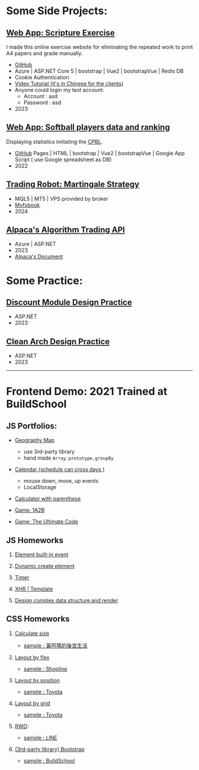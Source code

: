 # Some Side Projects: 

## [Web App: Scripture Exercise ](https://scriptureexercise.azurewebsites.net/)
I made this online exercise website for eliminating the repeated work to print A4 papers and grade manually.
- [GitHub](https://github.com/redgrandfa/ScriptureExercise)
- Azure | ASP.NET Core 5 | bootstrap | Vue2 | bootstrapVue | Redis DB
- Cookie Authentication
- [Video Tutorial (it's in Chinese for the clients)](https://www.youtube.com/watch?v=JJjL_keZUFo&ab_channel=%E6%B4%AA%E5%81%89%E8%BB%92)
- Anyone could login my test account:
    - Account : asd
    - Password : asd
- 2023

##  [Web App: Softball players data and ranking](https://redgrandfa.github.io/xiandesoftball/)
Displaying statistics imitating the [CPBL](https://www.cpbl.com.tw/stats/recordall).
- [GitHub](https://github.com/redgrandfa/RedGrandfa.github.io/tree/main/xiandesoftball) Pages | HTML | bootstrap | Vue2 | bootstrapVue | Google App Script ( use Google spreadsheet as DB)
- 2022

##  [Trading Robot: Martingale Strategy](https://github.com/redgrandfa/MQL5_share/tree/main/)
- MQL5 | MT5 | VPS provided by broker
- [Myfxbook](https://www.myfxbook.com/members/weiyen/ea-hungreal/10634035/)
- 2024

## [Alpaca's Algorithm Trading API](https://github.com/redgrandfa/ReBalnaceBot)
- Azure | ASP.NET
- 2023
- [Alpaca's Document](https://docs.alpaca.markets/docs/getting-started)


# Some Practice: 
## [Discount Module Design Practice](https://github.com/redgrandfa/Discount-Module_Design-Practice/tree/main/Lib)
- ASP.NET
- 2023
## [Clean Arch Design Practice](https://github.com/redgrandfa/Design-Notes/tree/main/Architecture/CleanArch)
- ASP.NET
- 2023
---
# Frontend Demo: 2021 Trained at BuildSchool
## JS Portfolios:
- [Geography Map](https://redgrandfa.github.io/Frontend%20Training%20Demo/JS/TA_hw2/map.html)
    - use 3rd-party library
    - hand made `Array.prototype.groupBy`

- [Calendar (schedule can cross days )](https://redgrandfa.github.io/Frontend%20Training%20Demo/JS/TA_hw2/Calendar/calendar2.html)
    - mouse down, move, up events
    - LocalStorage

- [Calculator with parenthese](https://redgrandfa.github.io/Frontend%20Training%20Demo/JS/TA_hw1/calculator.html)

- [Game: 1A2B](https://redgrandfa.github.io/Frontend%20Training%20Demo/JS/TA_hw1/1A2B/1A2B.html)

- [Game: The Ultimate Code](https://redgrandfa.github.io/Frontend%20Training%20Demo/JS/TA_hw1/UltimateCode.html)


## JS Homeworks
1. [Element built-in event](https://redgrandfa.github.io/Frontend%20Training%20Demo/JS/hw1/hw1-pokemon.html)

2. [Dynamic create element](https://redgrandfa.github.io/Frontend%20Training%20Demo/JS/hw2/Reservoir.html)

3. [Timer](https://redgrandfa.github.io/Frontend%20Training%20Demo/JS/hw3/hw3-pokemon2.html)

4. [XHR | Template](https://redgrandfa.github.io/Frontend%20Training%20Demo/JS/hw4/hw4-LoL%20list.html)

5. [Design complex data structure  and render](https://redgrandfa.github.io/Frontend%20Training%20Demo/JS/TA_hw1/appleProduct.html)


## CSS Homeworks
1. [Calculate size](https://redgrandfa.github.io/Frontend%20Training%20Demo/CSS/hw1/Hw1_HuangAMa.html)
    - [sample : 黃阿瑪的後宮生活](https://www.fumeanstore.com/)

2. [Layout by flex](https://redgrandfa.github.io/Frontend%20Training%20Demo/CSS/hw2,4/shopline/shopline.html) 
    - [sample : Shopline](https://shopline.tw/)

3. [Layout by position](https://redgrandfa.github.io/Frontend%20Training%20Demo/CSS/hw3/Toyota.html)
    - [sample : Toyota](https://www.toyota.com.tw/tech_TNGA.aspx#/advantages)

3. [Layout by grid](https://redgrandfa.github.io/Frontend%20Training%20Demo/CSS/hw3/ToyotaByGrid.html)
    - [sample : Toyota](https://www.toyota.com.tw/tech_TNGA.aspx#/advantages)

4. [RWD](https://redgrandfa.github.io/Frontend%20Training%20Demo/CSS/hw2,4/Hw4_RWD復刻line官網.html): 
    - [sample : LINE](https://line.me/zh-hant/)

5. [(3rd-party library) Bootstrap ](https://redgrandfa.github.io/Frontend%20Training%20Demo/CSS/hw5/Hw5_復刻buildschool官網.html)
    - [sample : BuildSchool](https://www.build-school.com/buildthefuture)





